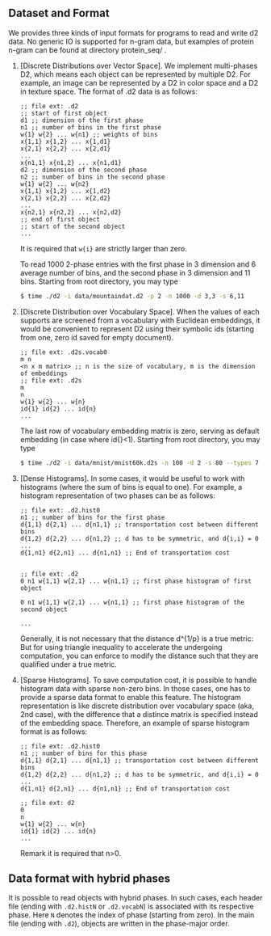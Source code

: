 ## Dataset and Format
We provides three kinds of input formats for programs to read and write d2 data.
No generic IO is supported for n-gram data, but examples of protein n-gram can
be found at directory protein_seq/ .

1. [Discrete Distributions over Vector Space].
   We implement multi-phases D2, which means each object can be represented
   by multiple D2. For example, an image can be represented by a D2 in color
   space and a D2 in texture space. The format of .d2 data is as follows:
   ```emacs-lisp
   ;; file ext: .d2
   ;; start of first object
   d1 ;; dimension of the first phase
   n1 ;; number of bins in the first phase
   w{1} w{2} ... w{n1} ;; weights of bins
   x{1,1} x{1,2} ... x{1,d1}
   x{2,1} x{2,2} ... x{2,d1}
   ...
   x{n1,1} x{n1,2} ... x{n1,d1}
   d2 ;; dimension of the second phase
   n2 ;; number of bins in the second phase
   w{1} w{2} ... w{n2} 
   x{1,1} x{1,2} ... x{1,d2}
   x{2,1} x{2,2} ... x{2,d2}
   ...
   x{n2,1} x{n2,2} ... x{n2,d2}
   ;; end of first object
   ;; start of the second object
   ...
   ```
   It is required that `w{i}` are strictly larger than zero.
   
   To read 1000 2-phase entries with the first phase in 3 dimension
   and 6 average number of bins, and the second phase  in 3 dimension
   and 11 bins. Starting from root directory, you may type
   ```bash
   $ time ./d2 -i data/mountaindat.d2 -p 2 -n 1000 -d 3,3 -s 6,11
   ```
2. [Discrete Distribution over Vocabulary Space].
   When the values of each supports are screened from a vocabulary with
   Euclidean embeddings, it would be convenient to represent D2 using
   their symbolic ids (starting from one, zero id saved for empty document).

   ```emacs-lisp
   ;; file ext: .d2s.vocab0
   m n
   <n x m matrix> ;; n is the size of vocabulary, m is the dimension of embeddings
   ;; file ext: .d2s
   m
   n
   w{1} w{2} ... w{n}
   id{1} id{2} ... id{n}
   ...
   ```
   The last row of vocabulary embedding matrix is zero, serving as default
   embedding (in case where id{}<1). Starting from root directory, you may
   type
   ```bash
   $ time ./d2 -i data/mnist/mnist60k.d2s -n 100 -d 2 -s 80 --types 7
   ```
3. [Dense Histograms].
   In some cases, it would be useful to work with histograms (where the sum
   of bins is equal to one). For example, a histogram representation of two
   phases can be as follows:

   ```emacs-lisp
   ;; file ext: .d2.hist0
   n1 ;; number of bins for the first phase
   d{1,1} d{2,1} ... d{n1,1} ;; transportation cost between different bins
   d{1,2} d{2,2} ... d{n1,2} ;; d has to be symmetric, and d{i,i} = 0
   ...
   d{1,n1} d{2,n1} ... d{n1,n1} ;; End of transportation cost

   
   ;; file ext: .d2
   0 n1 w{1,1} w{2,1} ... w{n1,1} ;; first phase histogram of first object

   0 n1 w{1,1} w{2,1} ... w{n1,1} ;; first phase histogram of the second object

   ...
   
   ```
   Generally, it is not necessary that the distance d^{1/p} is a true metric:
   But for using triangle inequality to accelerate the undergoing computation,
   you can enforce to modify the distance such that they are qualified under
   a true metric. 

4. [Sparse Histograms].
   To save computation cost, it is possible to handle histogram data with sparse
   non-zero bins. In those cases, one has to provide a sparse data format to
   enable this feature. The histogram representation is like discrete distribution
   over vocabulary space (aka, 2nd case), with the difference that a distince matrix
   is specified instead of the embedding space. Therefore, an example of sparse
   histogram format is as follows:
   ```emacs-lisp
   ;; file ext: .d2.hist0
   n1 ;; number of bins for this phase
   d{1,1} d{2,1} ... d{n1,1} ;; transportation cost between different bins
   d{1,2} d{2,2} ... d{n1,2} ;; d has to be symmetric, and d{i,i} = 0
   ...
   d{1,n1} d{2,n1} ... d{n1,n1} ;; End of transportation cost
   
   ;; file ext: d2
   0
   n
   w{1} w{2} ... w{n}
   id{1} id{2} ... id{n}
   ...
   
   ```
   Remark it is required that n>0. 


## Data format with hybrid phases

It is possible to read objects with hybrid phases. In such cases, each header file
(ending with `.d2.histN` or `.d2.vocabN`) is associated
with its respective phase. Here `N` denotes the index of phase
(starting from zero). In the main file (ending with `.d2`), objects
are written in the phase-major order. 












